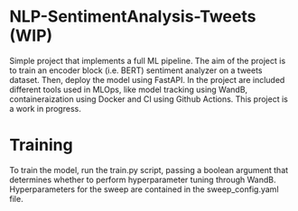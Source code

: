 # NLP-SentimentAnalysis-Tweets (WIP)
 
Simple project that implements a full ML pipeline. The aim of the project is to train an encoder block (i.e. BERT) sentiment analyzer on a tweets dataset. Then, deploy the model using FastAPI. In the project are included different tools used in MLOps, like model tracking using WandB, containeraization using Docker and CI using Github Actions.
This project is a work in progress.

# Training

To train the model, run the train.py script, passing a boolean argument that determines whether to perform hyperparameter tuning through WandB. Hyperparameters for the sweep are contained in the sweep_config.yaml file.
